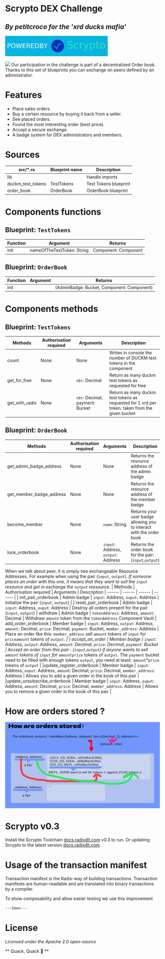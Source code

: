 # Scrypto DEX Challenge
## _By petitcroco for the 'xrd ducks mafia'_

[![N|Scrypto](dTxpPi9lDf.svg)](https://www.radixdlt.com/post/scrypto-v0-3-released)

<img src="https://cdn.discordapp.com/attachments/900022149153161286/938773880120705084/loader3.png" width="200">
Our participation in the challenge is part of a decentralized Order book. Thanks to this set of blueprints you can exchange on peers defined by an administrator.


# Features
- Place sales orders
- Buy a certain resource by buying it back from a seller.
- See placed orders.
- Found the most interesting order (best price).
- Accept a secure exchange.
- A badge system for DEX administrators and members.

# Sources
| src/*.rs | Blueprint name | Description |
| ------ | ------ | ------ |
| lib |  | Handle imports |
| duckm_test_tokens | TestTokens | Test Tokens blueprint |
| order_book | OrderBook | OrderBook blueprint |


# Components functions
## Blueprint: `TestTokens`
| Function | Argument | Returns
| ------ | ------ | ------ |
| init | nameOfTheTestToken: String | Component: Component

## Blueprint: `OrderBook`
| Function | Argument | Returns
| ------ | ------ | ------ |
| init | | (AdminBadge: Bucket, Component: Component)


# Components methods
## Blueprint: `TestTokens`
| Methods | Authorisation required | Arguments | Description
| ------ | ------ | ------ | ------ |
| count | None | None | Writes in console the number of DUCKM test tokens in the component | 
| get_for_free | None | `nbr`: Decimal | Return as many duckm test tokens as requested for free
| get_with_radix | None | `nbr`: Decimal, payment: Bucket  | Return as many duckm test tokens as requested for 1 xrd per token. taken from the given bucket

## Blueprint: `OrderBook`
| Methods | Authorisation required | Arguments | Description
| ------ | ------ | ------ | ------ |
| get_admin_badge_address | None | None | Returns the resource address of the admin badge |
| get_member_badge_address | None | None | Returns the resource address of the member badge
| become_member | None | `name`: String  | Returns your user badge allowing you to interact with the order book
| look_orderbook | None | `input`: Address, `output`: Address | Returns the order book for the pair: (`input`,`output`)  |

When we talk about peer, it is simply two exchangeable Resource Addresses. For example when using the pair (`input`, `output`). *If someone places an order with this one, it means that they want to sell the `input` resource and get in exchange the `output` ressource.*
| Methods | Authorisation required | Arguments | Description
| ------ | ------ | ------ | ------ |
| init_pair_orderbook | Admin badge | `input`: Address, `ouput`: Address | Initialize the pair (`input`, `output`) |
| reset_pair_orderbook | Admin badge | `input`: Address, `ouput`: Address | Destroy all orders present for the pair (`input`, `output`)
| withdraw | Admin badge | `tokenAddress`: Address, `amount`: Decimal | Withdraw `amount` token from the `tokenAddress` Component Vault
| add_order_orderbook | Member badge | `input`: Address, `output`: Address, `amount`: Decimal, `price`: Decimal, `payment`: Bucket, `member_address`: Address | Place an order like this: `member_address` sell `amount` tokens of `input` for `price`*`amount` tokens of `output`.  |
| accept_an_order | Member badge | `input`: Address, `output`: Address, `amount`: Decimal, `price`: Decimal, `payment`: Bucket | Accept an order from this pair : (`input`,`output`) if anyone wants to sell `amount` tokens of `input` for `amount`*`price` tokens of `output`. The `payment` bucket need to be filled with enough tokens `output`, you need at least: `amount`\*`price` tokens of `output`  |
|update_register_orderbook | Member badge | `input`: Address, `ouput`: Address, `amoun`t: Decimal, `price`: Decimal, `member_address`: Address | Allows you to add a given order in the book of this pair |
|update_unsubscribe_orderbook | Member badge | `input`: Address, `ouput`: Address, `amount`: Decimal, `price`: Decimal, `member_address`: Address | Allows you to remove a given order in the book of this pair |

# How are orders stored ?

![alt text](stored_orders.png)

# Scrypto v0.3
Install the Scrypto Toolchain [docs.radixdlt.com](https://docs.radixdlt.com/main/scrypto/getting-started/install-scrypto.html) v0.3 to run. Or updating Scrypto to the latest version [docs.radixdlt.com](https://docs.radixdlt.com/main/scrypto/getting-started/updating-scrypto.html).
 
# Usage of the transaction manifest

Transaction manifest is the Radix-way of building transactions. Transaction manifests are human-readable and are translated into binary transactions by a compiler.

To show composability and allow easier testing we use this improvement

```sh
---Soon---
```

# License

*Licensed under the Apache 2.0 open-source*

** Quack, Quack 🦆 **

